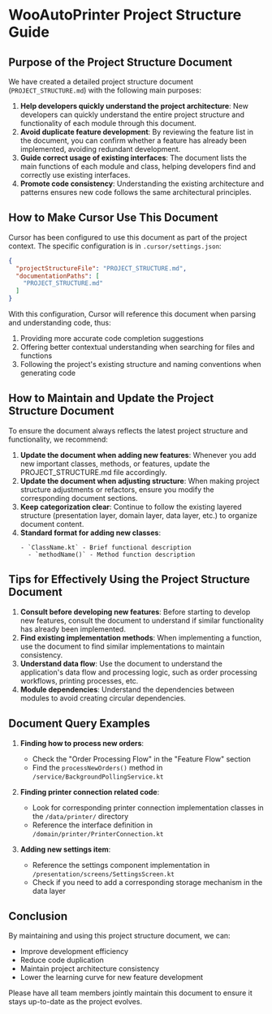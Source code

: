 # WooAutoPrinter Project Structure Guide

## Purpose of the Project Structure Document

We have created a detailed project structure document (`PROJECT_STRUCTURE.md`) with the following main purposes:

1. **Help developers quickly understand the project architecture**: New developers can quickly understand the entire project structure and functionality of each module through this document.
2. **Avoid duplicate feature development**: By reviewing the feature list in the document, you can confirm whether a feature has already been implemented, avoiding redundant development.
3. **Guide correct usage of existing interfaces**: The document lists the main functions of each module and class, helping developers find and correctly use existing interfaces.
4. **Promote code consistency**: Understanding the existing architecture and patterns ensures new code follows the same architectural principles.

## How to Make Cursor Use This Document

Cursor has been configured to use this document as part of the project context. The specific configuration is in `.cursor/settings.json`:

```json
{
  "projectStructureFile": "PROJECT_STRUCTURE.md",
  "documentationPaths": [
    "PROJECT_STRUCTURE.md"
  ]
}
```

With this configuration, Cursor will reference this document when parsing and understanding code, thus:

1. Providing more accurate code completion suggestions
2. Offering better contextual understanding when searching for files and functions
3. Following the project's existing structure and naming conventions when generating code

## How to Maintain and Update the Project Structure Document

To ensure the document always reflects the latest project structure and functionality, we recommend:

1. **Update the document when adding new features**: Whenever you add new important classes, methods, or features, update the PROJECT_STRUCTURE.md file accordingly.
2. **Update the document when adjusting structure**: When making project structure adjustments or refactors, ensure you modify the corresponding document sections.
3. **Keep categorization clear**: Continue to follow the existing layered structure (presentation layer, domain layer, data layer, etc.) to organize document content.
4. **Standard format for adding new classes**:
   ```
   - `ClassName.kt` - Brief functional description
     - `methodName()` - Method function description
   ```

## Tips for Effectively Using the Project Structure Document

1. **Consult before developing new features**: Before starting to develop new features, consult the document to understand if similar functionality has already been implemented.
2. **Find existing implementation methods**: When implementing a function, use the document to find similar implementations to maintain consistency.
3. **Understand data flow**: Use the document to understand the application's data flow and processing logic, such as order processing workflows, printing processes, etc.
4. **Module dependencies**: Understand the dependencies between modules to avoid creating circular dependencies.

## Document Query Examples

1. **Finding how to process new orders**:
   - Check the "Order Processing Flow" in the "Feature Flow" section
   - Find the `processNewOrders()` method in `/service/BackgroundPollingService.kt`

2. **Finding printer connection related code**:
   - Look for corresponding printer connection implementation classes in the `/data/printer/` directory
   - Reference the interface definition in `/domain/printer/PrinterConnection.kt`

3. **Adding new settings item**:
   - Reference the settings component implementation in `/presentation/screens/SettingsScreen.kt`
   - Check if you need to add a corresponding storage mechanism in the data layer

## Conclusion

By maintaining and using this project structure document, we can:
- Improve development efficiency
- Reduce code duplication
- Maintain project architecture consistency
- Lower the learning curve for new feature development

Please have all team members jointly maintain this document to ensure it stays up-to-date as the project evolves. 